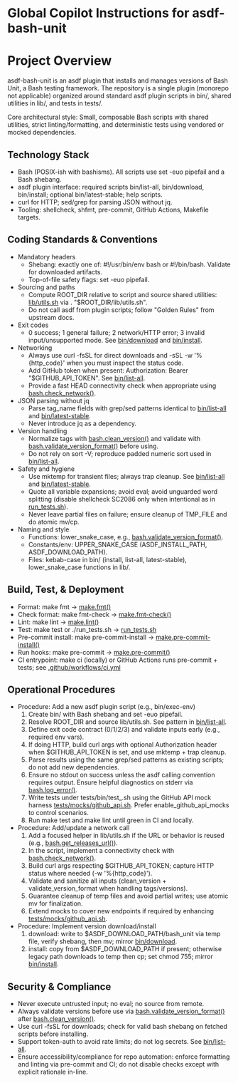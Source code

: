 # Global Copilot Instructions for asdf-bash-unit

# Project Overview
asdf-bash-unit is an asdf plugin that installs and manages versions of Bash Unit, a Bash testing framework. The repository is a single plugin (monorepo not applicable) organized around standard asdf plugin scripts in bin/, shared utilities in lib/, and tests in tests/.

Core architectural style: Small, composable Bash scripts with shared utilities, strict linting/formatting, and deterministic tests using vendored or mocked dependencies.

## Technology Stack
- Bash (POSIX-ish with bashisms). All scripts use set -euo pipefail and a Bash shebang.
- asdf plugin interface: required scripts bin/list-all, bin/download, bin/install; optional bin/latest-stable; help scripts.
- curl for HTTP; sed/grep for parsing JSON without jq.
- Tooling: shellcheck, shfmt, pre-commit, GitHub Actions, Makefile targets.

## Coding Standards & Conventions
- Mandatory headers
  - Shebang: exactly one of: #!/usr/bin/env bash or #!/bin/bash. Validate for downloaded artifacts.
  - Top-of-file safety flags: set -euo pipefail.
- Sourcing and paths
  - Compute ROOT_DIR relative to script and source shared utilities: [lib/utils.sh](../lib/utils.sh) via . "$ROOT_DIR/lib/utils.sh".
  - Do not call asdf from plugin scripts; follow "Golden Rules" from upstream docs.
- Exit codes
  - 0 success; 1 general failure; 2 network/HTTP error; 3 invalid input/unsupported mode. See [bin/download](../bin/download) and [bin/install](../bin/install).
- Networking
  - Always use curl -fsSL for direct downloads and -sSL -w '%{http_code}' when you must inspect the status code.
  - Add GitHub token when present: Authorization: Bearer "$GITHUB_API_TOKEN". See [bin/list-all](../bin/list-all).
  - Provide a fast HEAD connectivity check when appropriate using [bash.check_network()](../lib/utils.sh).
- JSON parsing without jq
  - Parse tag_name fields with grep/sed patterns identical to [bin/list-all](../bin/list-all) and [bin/latest-stable](../bin/latest-stable).
  - Never introduce jq as a dependency.
- Version handling
  - Normalize tags with [bash.clean_version()](../lib/utils.sh) and validate with [bash.validate_version_format()](../lib/utils.sh) before using.
  - Do not rely on sort -V; reproduce padded numeric sort used in [bin/list-all](../bin/list-all).
- Safety and hygiene
  - Use mktemp for transient files; always trap cleanup. See [bin/list-all](../bin/list-all) and [bin/latest-stable](../bin/latest-stable).
  - Quote all variable expansions; avoid eval; avoid unguarded word splitting (disable shellcheck SC2086 only when intentional as in [run_tests.sh](../run_tests.sh)).
  - Never leave partial files on failure; ensure cleanup of TMP_FILE and do atomic mv/cp.
- Naming and style
  - Functions: lower_snake_case, e.g., [bash.validate_version_format()](../lib/utils.sh).
  - Constants/env: UPPER_SNAKE_CASE (ASDF_INSTALL_PATH, ASDF_DOWNLOAD_PATH).
  - Files: kebab-case in bin/ (install, list-all, latest-stable), lower_snake_case functions in lib/.

## Build, Test, & Deployment
- Format: make fmt → [make.fmt()](../Makefile)
- Check format: make fmt-check → [make.fmt-check()](../Makefile)
- Lint: make lint → [make.lint()](../Makefile)
- Test: make test or ./run_tests.sh → [run_tests.sh](../run_tests.sh)
- Pre-commit install: make pre-commit-install → [make.pre-commit-install()](../Makefile)
- Run hooks: make pre-commit → [make.pre-commit()](../Makefile)
- CI entrypoint: make ci (locally) or GitHub Actions runs pre-commit + tests; see [.github/workflows/ci.yml](../.github/workflows/ci.yml)

## Operational Procedures
- Procedure: Add a new asdf plugin script (e.g., bin/exec-env)
  1. Create bin/<name> with Bash shebang and set -euo pipefail.
  2. Resolve ROOT_DIR and source lib/utils.sh. See pattern in [bin/list-all](../bin/list-all).
  3. Define exit code contract (0/1/2/3) and validate inputs early (e.g., required env vars).
  4. If doing HTTP, build curl args with optional Authorization header when $GITHUB_API_TOKEN is set, and use mktemp + trap cleanup.
  5. Parse results using the same grep/sed patterns as existing scripts; do not add new dependencies.
  6. Ensure no stdout on success unless the asdf calling convention requires output. Ensure helpful diagnostics on stderr via [bash.log_error()](../lib/utils.sh).
  7. Write tests under tests/bin/test_<name>.sh using the GitHub API mock harness [tests/mocks/github_api.sh](../tests/mocks/github_api.sh). Prefer enable_github_api_mocks to control scenarios.
  8. Run make test and make lint until green in CI and locally.
- Procedure: Add/update a network call
  1. Add a focused helper in lib/utils.sh if the URL or behavior is reused (e.g., [bash.get_releases_url()](../lib/utils.sh)).
  2. In the script, implement a connectivity check with [bash.check_network()](../lib/utils.sh).
  3. Build curl args respecting $GITHUB_API_TOKEN; capture HTTP status where needed (-w '%{http_code}').
  4. Validate and sanitize all inputs (clean_version + validate_version_format when handling tags/versions).
  5. Guarantee cleanup of temp files and avoid partial writes; use atomic mv for finalization.
  6. Extend mocks to cover new endpoints if required by enhancing [tests/mocks/github_api.sh](../tests/mocks/github_api.sh).
- Procedure: Implement version download/install
  1. download: write to $ASDF_DOWNLOAD_PATH/bash_unit via temp file, verify shebang, then mv; mirror [bin/download](../bin/download).
  2. install: copy from $ASDF_DOWNLOAD_PATH if present; otherwise legacy path downloads to temp then cp; set chmod 755; mirror [bin/install](../bin/install).

## Security & Compliance
- Never execute untrusted input; no eval; no source from remote.
- Always validate versions before use via [bash.validate_version_format()](../lib/utils.sh) after [bash.clean_version()](../lib/utils.sh).
- Use curl -fsSL for downloads; check for valid bash shebang on fetched scripts before installing.
- Support token-auth to avoid rate limits; do not log secrets. See [bin/list-all](../bin/list-all).
- Ensure accessibility/compliance for repo automation: enforce formatting and linting via pre-commit and CI; do not disable checks except with explicit rationale in-line.